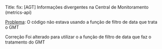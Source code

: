 Title: fix: [AGT] Informações divergentes na Central de Monitoramento (metrics-api)

[Problema](https://app.asana.com/1/1207270466405835/project/1209645599538636/task/1210030785137279?focus=true):
O código não estava usando a função de filtro de data que trata o GMT

Correção
Foi alterado para utilizar o a função de filtro de data que faz o tratamento do GMT
